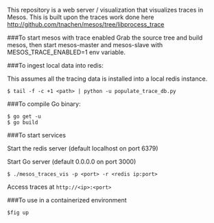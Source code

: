 This repository is a web server / visualization that visualizes traces in Mesos.
This is built upon the traces work done here http://github.com/tnachen/mesos/tree/libprocess_trace

###To start mesos with trace enabled
Grab the source tree and build mesos, then start mesos-master and mesos-slave with MESOS_TRACE_ENABLED=1 env variable.

###To ingest local data into redis:

This assumes all the tracing data is installed into a local redis instance.

```shell
$ tail -f -c +1 <path> | python -u populate_trace_db.py
```

###To compile Go binary:

```shell
$ go get -u
$ go build
```

###To start services

Start the redis server (default localhost on port 6379)

Start Go server (default 0.0.0.0 on port 3000)

```shell
$ ./mesos_traces_vis -p <port> -r <redis ip:port>
```

Access traces at `http://<ip>:<port>`


###To use in a containerized environment

```shell
$fig up
```

